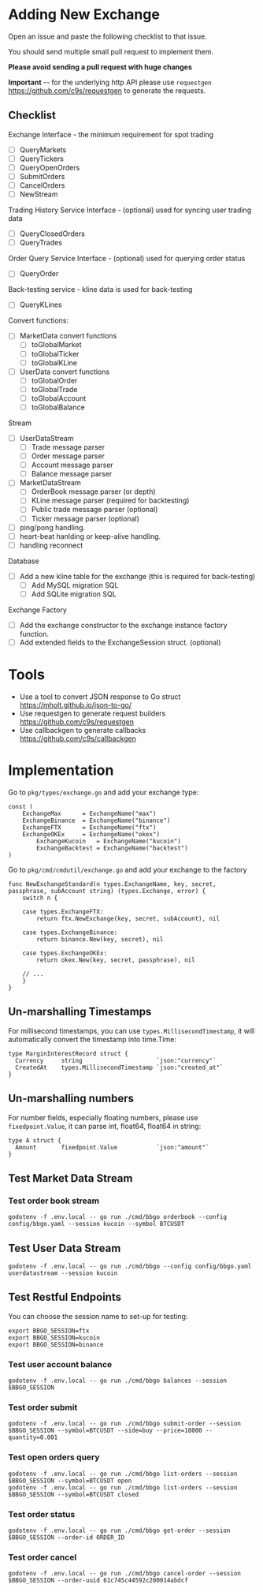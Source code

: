 # Adding New Exchange

Open an issue and paste the following checklist to that issue.

You should send multiple small pull request to implement them.

**Please avoid sending a pull request with huge changes**

**Important** -- for the underlying http API please use `requestgen` <https://github.com/c9s/requestgen> to generate the
requests.

## Checklist

Exchange Interface - the minimum requirement for spot trading

- [ ] QueryMarkets
- [ ] QueryTickers
- [ ] QueryOpenOrders
- [ ] SubmitOrders
- [ ] CancelOrders
- [ ] NewStream

Trading History Service Interface - (optional) used for syncing user trading data

- [ ] QueryClosedOrders
- [ ] QueryTrades

Order Query Service Interface - (optional) used for querying order status

- [ ] QueryOrder

Back-testing service - kline data is used for back-testing

- [ ] QueryKLines

Convert functions:

- [ ] MarketData convert functions
    - [ ] toGlobalMarket
    - [ ] toGlobalTicker
    - [ ] toGlobalKLine
- [ ] UserData convert functions
    - [ ] toGlobalOrder
    - [ ] toGlobalTrade
    - [ ] toGlobalAccount
    - [ ] toGlobalBalance

Stream

- [ ] UserDataStream
    - [ ] Trade message parser
    - [ ] Order message parser
    - [ ] Account message parser
    - [ ] Balance message parser
- [ ] MarketDataStream
    - [ ] OrderBook message parser (or depth)
    - [ ] KLine message parser (required for backtesting)
    - [ ] Public trade message parser (optional)
    - [ ] Ticker message parser (optional)
- [ ] ping/pong handling.
- [ ] heart-beat hanlding or keep-alive handling.
- [ ] handling reconnect

Database

- [ ] Add a new kline table for the exchange (this is required for back-testing)
    - [ ] Add MySQL migration SQL
    - [ ] Add SQLite migration SQL

Exchange Factory

- [ ] Add the exchange constructor to the exchange instance factory function.
- [ ] Add extended fields to the ExchangeSession struct. (optional)

# Tools

- Use a tool to convert JSON response to Go struct <https://mholt.github.io/json-to-go/>
- Use requestgen to generate request builders <https://github.com/c9s/requestgen>
- Use callbackgen to generate callbacks <https://github.com/c9s/callbackgen>

# Implementation

Go to `pkg/types/exchange.go` and add your exchange type:

```
const (
	ExchangeMax      = ExchangeName("max")
	ExchangeBinance  = ExchangeName("binance")
	ExchangeFTX      = ExchangeName("ftx")
	ExchangeOKEx     = ExchangeName("okex")
        ExchangeKucoin   = ExchangeName("kucoin")
        ExchangeBacktest = ExchangeName("backtest")
)
```

Go to `pkg/cmd/cmdutil/exchange.go` and add your exchange to the factory

```
func NewExchangeStandard(n types.ExchangeName, key, secret, passphrase, subAccount string) (types.Exchange, error) {
	switch n {

	case types.ExchangeFTX:
		return ftx.NewExchange(key, secret, subAccount), nil

	case types.ExchangeBinance:
		return binance.New(key, secret), nil

	case types.ExchangeOKEx:
		return okex.New(key, secret, passphrase), nil

    // ...
	}
}
```

## Un-marshalling Timestamps

For millisecond timestamps, you can use `types.MillisecondTimestamp`, it will automatically convert the timestamp into
time.Time:

```
type MarginInterestRecord struct {
  Currency     string                     `json:"currency"`
  CreatedAt    types.MillisecondTimestamp `json:"created_at"`
}
```

## Un-marshalling numbers

For number fields, especially floating numbers, please use `fixedpoint.Value`, it can parse int, float64, float64 in
string:

```
type A struct {
  Amount       fixedpoint.Value           `json:"amount"`
}
```

## Test Market Data Stream

### Test order book stream

```shell
godotenv -f .env.local -- go run ./cmd/bbgo orderbook --config config/bbgo.yaml --session kucoin --symbol BTCUSDT
```

## Test User Data Stream

```shell
godotenv -f .env.local -- go run ./cmd/bbgo --config config/bbgo.yaml userdatastream --session kucoin
```

## Test Restful Endpoints

You can choose the session name to set-up for testing:

```shell
export BBGO_SESSION=ftx
export BBGO_SESSION=kucoin
export BBGO_SESSION=binance
```

### Test user account balance

```shell
godotenv -f .env.local -- go run ./cmd/bbgo balances --session $BBGO_SESSION
```

### Test order submit

```shell
godotenv -f .env.local -- go run ./cmd/bbgo submit-order --session $BBGO_SESSION --symbol=BTCUSDT --side=buy --price=18000 --quantity=0.001
```

### Test open orders query

```shell
godotenv -f .env.local -- go run ./cmd/bbgo list-orders --session $BBGO_SESSION --symbol=BTCUSDT open
godotenv -f .env.local -- go run ./cmd/bbgo list-orders --session $BBGO_SESSION --symbol=BTCUSDT closed
```

### Test order status

```shell
godotenv -f .env.local -- go run ./cmd/bbgo get-order --session $BBGO_SESSION --order-id ORDER_ID
```

### Test order cancel

```shell
godotenv -f .env.local -- go run ./cmd/bbgo cancel-order --session $BBGO_SESSION --order-uuid 61c745c44592c200014abdcf
```
